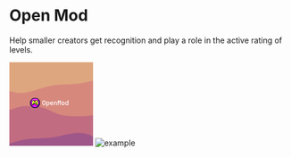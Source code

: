 # Open Mod
Help smaller creators get recognition and play a role in the active rating of levels.

<img src="logo.png"  width="150"  alt="the mod's logo" />
<img src="example1.png"  width="150"  alt="example" />